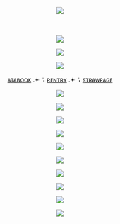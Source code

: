 <p align="center">
  <img src="https://64.media.tumblr.com/9f03615a53a9460ba62c6f89b9139ba5/9060b7bddf5ead60-6f/s400x600/bf68ede154d7c55da9d17295592befff6884fc27.pnj" />
</p>

　<p align="center">![](https://komarev.com/ghpvc/?username=2ft-high&label=✦&color=E593AD)</p>

 <p align="center">
  <img src="https://64.media.tumblr.com/6fc7627d97a4ce39b30fb11c682c9650/fd5a6e6bb7e4fba2-a1/s1280x1920/e7b37327666971c78edf92806e521f70e2afc592.pnj" />
</p>

<p align="center">
  <img src="https://64.media.tumblr.com/0337a60a5d3c48d3b0d6664e8d814c4a/4b0c8bc438f3c53f-25/s400x600/0ec9202ccc3b2e295ae2265ae6539ca0aca6d9c0.pnj" />
</p>

<p align="center"
  
[ᴀᴛᴀʙᴏᴏᴋ](https://2ft-high.atabook.org/) .𖥔 ݁ ˖ [ʀᴇɴᴛʀʏ](https://rentry.co/2ft-high) .𖥔 ݁ ˖ [sᴛʀᴀᴡᴘᴀɢᴇ](https://2ft-high.straw.page/) 


<p align="center">
  <img src="https://64.media.tumblr.com/a5662fae8bd3c487a27960980d205919/90efe93b46c150b8-6c/s640x960/06986f06a8df00f2e3a405d32340c4a4dc990b32.pnj" />
</p>

<p align="center">
  <img src="https://64.media.tumblr.com/78c0ae307c045fdfde0cc82799ec21c5/4d96fb2bf91059a8-6c/s250x400/8a1ec468827cff82c926208715a004392a876a86.pnj" />
</p>
<p align="center">
  <img src="https://64.media.tumblr.com/c1d33c960a740f7869220a9a086d3a3e/83d253d6e65eab44-6e/s250x400/a1dfcb22d8a170091478d2677e40f9e3e933e142.pnj" />
</p>

<p align="center">
  <img src="https://64.media.tumblr.com/a1cf2d6eecd00d3fc5a5d087356d4e08/07ec44d994d3629e-76/s400x600/4ed07ccb6506e4f95045e7d51b3660f64c14dc74.pnj" />
</p>

<p align="center">
  <img src="https://64.media.tumblr.com/5bdb72badf3ecea284b6e63b7069c1ce/f73279b90ac2fe49-90/s250x400/f270f088af9ea4ee5b477343692f6d74b41c6ee9.pnj" />
</p>

<p align="center">
  <img src="https://64.media.tumblr.com/c83a58b394e400a68f556b44b190cab1/f6ce7ce8bcda4568-a2/s1280x1920/00b274b7e17af3b7eaa262786cbee3ed6e598ce7.pnj" />
</p>

<p align="center">
  <img src="https://64.media.tumblr.com/3c7c7685e9687c2c5c45cce24a7a1edc/c7ade088c5ba2f86-8e/s400x600/b350713a3f5caa282d596a578579ffa0436e0e2f.pnj" />
</p>

<p align="center">
  <img src="https://64.media.tumblr.com/d1d969dc9d8c794f83c65e186f9a3a21/f73279b90ac2fe49-59/s250x400/c367a14641285a12a8e7862c7366c5d273417a1a.pnj" />
</p>

<p align="center">
  <img src="https://64.media.tumblr.com/3b6c062b7e615d5f2cc7058cbedd9c6a/68257b3075839ca9-a5/s1280x1920/3e7b5cd8839e439e3be364db875d96659ab53bbc.pnj" />
</p>

<p align="center">
  <img src="https://64.media.tumblr.com/a220ee2a46740c442dc51a74ce467f3f/bf78766e1fb1cbb8-06/s640x960/ad27d96c2c14dbebb56e3667b3658c42b62ccbfb.pnj" />
</p>
